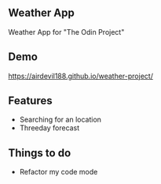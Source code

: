 ## Weather App

Weather App for "The Odin Project"

## Demo

https://airdevil188.github.io/weather-project/

## Features

- Searching for an location
- Threeday forecast

## Things to do

- Refactor my code mode
